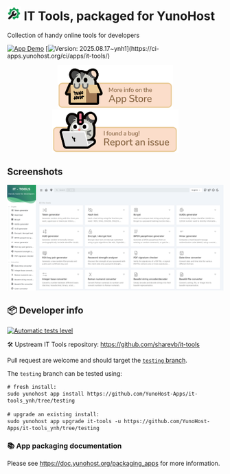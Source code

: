 <!--
N.B.: This README was automatically generated by <https://github.com/YunoHost/apps_tools/blob/main/readme_generator>
It shall NOT be edited by hand.
-->

<h1>
  <img src="https://raw.githubusercontent.com/YunoHost/apps/main/logos/it-tools.png" width="32px" alt="Logo of IT Tools">
  IT Tools, packaged for YunoHost
</h1>

Collection of handy online tools for developers

[![App Demo](https://img.shields.io/badge/App_Demo-blue?style=for-the-badge)](https://sharevb-it-tools.vercel.app)
[![Version: 2025.08.17~ynh1](https://img.shields.io/badge/Version-2025.08.17~ynh1-rgb(18,138,11)?style=for-the-badge)](https://ci-apps.yunohost.org/ci/apps/it-tools/)

<div align="center">
<a href="https://apps.yunohost.org/app/it-tools"><img height="100px" src="https://github.com/YunoHost/yunohost-artwork/raw/refs/heads/main/badges/neopossum-badges/badge_more_info_on_the_appstore.svg"/></a>
<a href="https://github.com/YunoHost-Apps/it-tools_ynh/issues"><img height="100px" src="https://github.com/YunoHost/yunohost-artwork/raw/refs/heads/main/badges/neopossum-badges/badge_report_an_issue.svg"/></a>
</div>


## Screenshots
![Screenshot of IT Tools](./doc/screenshots/it-tools_ynh.png)

## 📦 Developer info

[![Automatic tests level](https://apps.yunohost.org/badge/cilevel/it-tools)](https://ci-apps.yunohost.org/ci/apps/it-tools/)

🛠️ Upstream IT Tools repository: <https://github.com/sharevb/it-tools>

Pull request are welcome and should target the [`testing` branch](https://github.com/YunoHost-Apps/it-tools_ynh/tree/testing).

The `testing` branch can be tested using:
```
# fresh install:
sudo yunohost app install https://github.com/YunoHost-Apps/it-tools_ynh/tree/testing

# upgrade an existing install:
sudo yunohost app upgrade it-tools -u https://github.com/YunoHost-Apps/it-tools_ynh/tree/testing
```

### 📚 App packaging documentation

Please see <https://doc.yunohost.org/packaging_apps> for more information.